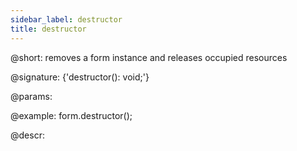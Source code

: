 ```yaml
---
sidebar_label: destructor
title: destructor
---          
```


@short: removes a form instance and releases occupied resources

@signature: {'destructor(): void;'}

@params:

@example:
form.destructor();

@descr:
